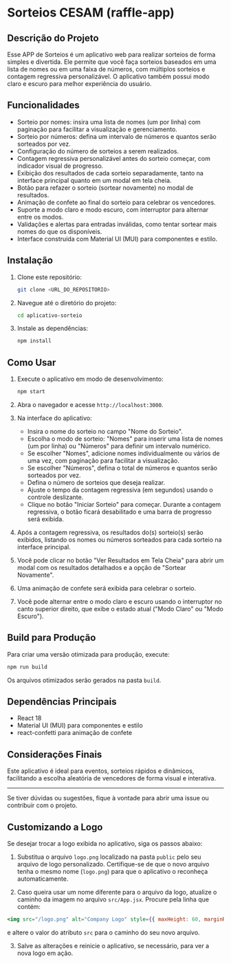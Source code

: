 # Sorteios CESAM (raffle-app)

## Descrição do Projeto

Esse APP de Sorteios é um aplicativo web para realizar sorteios de forma simples e divertida. Ele permite que você faça sorteios baseados em uma lista de nomes ou em uma faixa de números, com múltiplos sorteios e contagem regressiva personalizável. O aplicativo também possui modo claro e escuro para melhor experiência do usuário.

## Funcionalidades

- Sorteio por nomes: insira uma lista de nomes (um por linha) com paginação para facilitar a visualização e gerenciamento.
- Sorteio por números: defina um intervalo de números e quantos serão sorteados por vez.
- Configuração do número de sorteios a serem realizados.
- Contagem regressiva personalizável antes do sorteio começar, com indicador visual de progresso.
- Exibição dos resultados de cada sorteio separadamente, tanto na interface principal quanto em um modal em tela cheia.
- Botão para refazer o sorteio (sortear novamente) no modal de resultados.
- Animação de confete ao final do sorteio para celebrar os vencedores.
- Suporte a modo claro e modo escuro, com interruptor para alternar entre os modos.
- Validações e alertas para entradas inválidas, como tentar sortear mais nomes do que os disponíveis.
- Interface construída com Material UI (MUI) para componentes e estilo.

## Instalação

1. Clone este repositório:
   ```bash
   git clone <URL_DO_REPOSITORIO>
   ```
2. Navegue até o diretório do projeto:
   ```bash
   cd aplicativo-sorteio
   ```
3. Instale as dependências:
   ```bash
   npm install
   ```

## Como Usar

1. Execute o aplicativo em modo de desenvolvimento:
   ```bash
   npm start
   ```
2. Abra o navegador e acesse `http://localhost:3000`.

3. Na interface do aplicativo:
   - Insira o nome do sorteio no campo "Nome do Sorteio".
   - Escolha o modo de sorteio: "Nomes" para inserir uma lista de nomes (um por linha) ou "Números" para definir um intervalo numérico.
   - Se escolher "Nomes", adicione nomes individualmente ou vários de uma vez, com paginação para facilitar a visualização.
   - Se escolher "Números", defina o total de números e quantos serão sorteados por vez.
   - Defina o número de sorteios que deseja realizar.
   - Ajuste o tempo da contagem regressiva (em segundos) usando o controle deslizante.
   - Clique no botão "Iniciar Sorteio" para começar. Durante a contagem regressiva, o botão ficará desabilitado e uma barra de progresso será exibida.

4. Após a contagem regressiva, os resultados do(s) sorteio(s) serão exibidos, listando os nomes ou números sorteados para cada sorteio na interface principal.

5. Você pode clicar no botão "Ver Resultados em Tela Cheia" para abrir um modal com os resultados detalhados e a opção de "Sortear Novamente".

6. Uma animação de confete será exibida para celebrar o sorteio.

7. Você pode alternar entre o modo claro e escuro usando o interruptor no canto superior direito, que exibe o estado atual ("Modo Claro" ou "Modo Escuro").

## Build para Produção

Para criar uma versão otimizada para produção, execute:

```bash
npm run build
```

Os arquivos otimizados serão gerados na pasta `build`.

## Dependências Principais

- React 18
- Material UI (MUI) para componentes e estilo
- react-confetti para animação de confete

## Considerações Finais

Este aplicativo é ideal para eventos, sorteios rápidos e dinâmicos, facilitando a escolha aleatória de vencedores de forma visual e interativa.

---

Se tiver dúvidas ou sugestões, fique à vontade para abrir uma issue ou contribuir com o projeto.

## Customizando a Logo

Se desejar trocar a logo exibida no aplicativo, siga os passos abaixo:

1. Substitua o arquivo `logo.png` localizado na pasta `public` pelo seu arquivo de logo personalizado. Certifique-se de que o novo arquivo tenha o mesmo nome (`logo.png`) para que o aplicativo o reconheça automaticamente.

2. Caso queira usar um nome diferente para o arquivo da logo, atualize o caminho da imagem no arquivo `src/App.jsx`. Procure pela linha que contém:

```jsx
<img src="/logo.png" alt="Company Logo" style={{ maxHeight: 60, marginRight: 16 }} />
```

e altere o valor do atributo `src` para o caminho do seu novo arquivo.

3. Salve as alterações e reinicie o aplicativo, se necessário, para ver a nova logo em ação.
